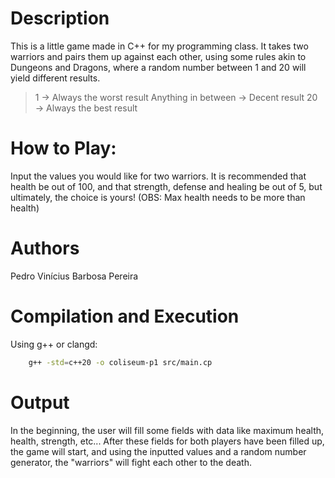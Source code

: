 # Description
  This is a little game made in C++ for my programming class.
It takes two warriors and pairs them up against each other, using some rules akin to Dungeons and Dragons,
where a random number between 1 and 20 will yield different results.
> 1                   → Always the worst result
> Anything in between → Decent result
> 20                  → Always the best result

# How to Play:
  Input the values you would like for two warriors. It is recommended that health be out of 100, and that strength, defense
and healing be out of 5, but ultimately, the choice is yours!
(OBS: Max health needs to be more than health)
  
# Authors
Pedro Vinícius Barbosa Pereira

# Compilation and Execution
Using g++ or clangd:
``` bash
    g++ -std=c++20 -o coliseum-p1 src/main.cp
```
# Output
  In the beginning, the user will fill some fields with data like maximum health, health, strength, etc...
After these fields for both players have been filled up, the game will start, and using the inputted values
and a random number generator, the "warriors" will fight each other to the death.
